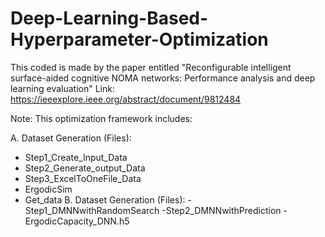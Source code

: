 # Deep-Learning-Based-Hyperparameter-Optimization

This coded is made by the paper entitled "Reconfigurable intelligent surface-aided cognitive NOMA networks: Performance analysis and deep learning evaluation"
Link: https://ieeexplore.ieee.org/abstract/document/9812484

Note: This optimization framework includes:

A. Dataset Generation (Files):
- Step1_Create_Input_Data
- Step2_Generate_output_Data
- Step3_ExcelToOneFile_Data
- ErgodicSim
- Get_data
B. Dataset Generation (Files):
-Step1_DMNNwithRandomSearch
-Step2_DMNNwithPrediction
-ErgodicCapacity_DNN.h5
